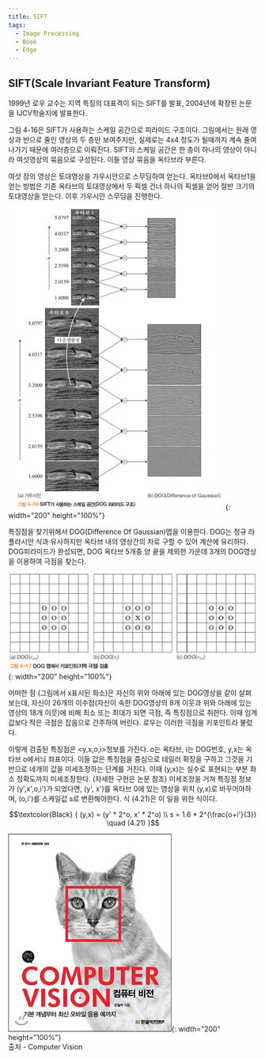 ```yaml
---
title: SIFT
tags:
  - Image Processing
  - Book
  - Edge
---
```


## SIFT(Scale Invariant Feature Transform)
<!--more-->
1999년 로우 교수는 지역 특징의 대표격이 되는 SIFT를 발표, 2004년에 확장된 논문을 IJCV학술지에 발표한다.

그림 4-16은 SIFT가 사용하는 스케일 공간으로 피라미드 구조이다. 그림에서는 원래 영상과 반으로 줄인 영상의 두 층만 보여주지만, 실제로는 4x4 정도가 될때까지 계속 줄여나가기 때문에 여러층으로 이뤄진다.
SIFT의 스케일 공간은 한 층이 하나의 영상이 아니라 여섯영상의 묶음으로 구성된다. 이들 영상 묶음을 옥타브라 부른다.
  
 여섯 장의 영상은 토대영상을 가우시안으로 스무딩하여 얻는다. 옥타브0에서 옥타브1을 얻는 방법은 기존 옥타브의 토대영상에서 두 픽셀 건너 하나의 픽셀을 얻어 절반 크기의 토대영상을 얻는다. 이후 가우시안 스무딩을 진행한다.

![그림4-16](/img/post/20250511/그림4-16.png){: width="200" height="100%"}
    
 특징점을 찾기위해서 DOG(Difference Of Gaussian)맵을 이용한다. DOG는 정규 라플라시안 식과 유사하지만 옥타브 내의 영상간의 차로 구할 수 있어 계산에 유리하다. DOG피라미드가 완성되면, DOG 옥타브 5개중 양 끝을 제외한 가운데 3개의 DOG영상을 이용하여 극점을 찾는다.

![그림4-17](/img/post/20250511/그림4-17.png){: width="200" height="100%"}

 어떠한 점 (그림에서 x표시된 화소)은 자신의 위와 아래에 있는 DOG영상을 같이 살펴보는데, 자신이 26개의 이수점(자신이 속한 DOG영상의 8개 이웃과 위와 아래에 있는 영상의 18개 이웃)에 비해 최소 또는 최대가 되면 극점, 즉 특징점으로 취한다. 이때 임계값보다 작은 극점은 잡음으로 간주하여 버린다. 로우는 이러한 극점을 키포인트라 불렀다.

 이렇게 검출된 특징점은 <y,x,o,i>정보를 가진다. o는 옥타브, i는 DOG번호, y,x는 옥타브 o에서늬 좌표이다. 이들 값은 특징점을 중심으로 테일러 확장을 구하고 그것을 기반으로 네개의 값을 미세조정하는 단계를 거친다. 이때 (y,x)는 실수로 표현되는 부분 화소 정확도까지 미세조정한다. (자세한 구현은 논문 참조)
 미세조정을 거쳐 특징점 정보가 (y',x',o,i')가 되었다면, (y', x')를 옥타브 0에 있는 영상을 위치 (y,x)로 바꾸어야하며, (o,i')를 스케일값 s로 변환해야한다. 식 (4.21)은 이 일을 위한 식이다.

$$\textcolor{Black}
{
  (y,x) = (y' * 2^o, x' * 2^o)  \\
  s = 1.6 * 2^{\frac{o+i'}{3}} \quad (4.21)
}$$
    
 
 ![출처](/img/post/Feature_00.jpg){: width="200" height="100%"}  
출처 - Computer Vision